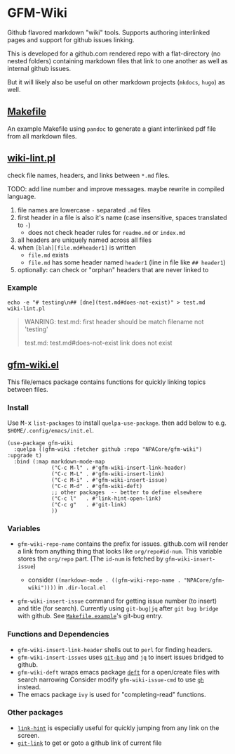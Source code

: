# GFM-Wiki
Github flavored markdown "wiki" tools. Supports authoring interlinked pages and support for github issues linking.


This is developed for a github.com rendered repo with a flat-directory (no nested folders) containing markdown files that link to one another as well as internal github issues.

But it will likely also be useful on other markdown projects (`mkdocs`, `hugo`) as well.

## [Makefile](Makefile.example)
An example Makefile using `pandoc` to generate a giant interlinked pdf file from all markdown files.

## [wiki-lint.pl](wiki-lint.pl)
check file names, headers, and links between `*.md` files.

TODO: add line number and improve messages. maybe rewrite in compiled language.

1. file names are lowercase `-` separated `.md` files
2. first header in a file is also it's name (case insensitive, spaces translated to `-`)
   * does not check header rules for `readme.md` or `index.md`
3. all headers are uniquely named across all files
4. when `[blah][file.md#header1]` is written
   * `file.md` exists
   * `file.md` has some header named `header1` (line in file like `## header1`)
5. optionally: can check or "orphan" headers that are never linked to

### Example
```
echo -e "# testing\n## [dne](test.md#does-not-exist)" > test.md
wiki-lint.pl
```

> WANRING: test.md: first header should be match filename not 'testing'
>
> test.md: test.md#does-not-exist link does not exist 

## [gfm-wiki.el](gfm-wiki.el)

This file/emacs package contains functions for quickly linking topics between files.

### Install
Use <kbd>M-x</kbd> `list-packages` to install `quelpa-use-package`. then add below to e.g. `$HOME/.config/emacs/init.el`. 

```elisp
(use-package gfm-wiki
  :quelpa ((gfm-wiki :fetcher github :repo "NPACore/gfm-wiki") :upgrade t)
  :bind (:map markdown-mode-map
              ("C-c M-l" . #'gfm-wiki-insert-link-header)
              ("C-c M-L" . #'gfm-wiki-insert-link)
              ("C-c M-i" . #'gfm-wiki-insert-issue)
              ("C-c M-d" . #'gfm-wiki-deft)
              ;; other packages  -- better to define elsewhere
              ("C-c l"   . #'link-hint-open-link)
              ("C-c g"   . #'git-link)
              ))
```

### Variables
* `gfm-wiki-repo-name` contains the prefix for issues. github.com will render a link from anything thing that looks like `org/repo#id-num`. This variable stores the `org/repo` part. (The `id-num` is fetched by `gfm-wiki-insert-issue`)
  - consider `((markdown-mode . ((gfm-wiki-repo-name . "NPACore/gfm-wiki"))))` in `.dir-local.el`

* `gfm-wiki-insert-issue` command for getting issue number (to insert) and title (for search). Currently using `git-bug|jq` after `git bug bridge` with github. See [`Makefile.example`](Makefile.example)'s git-bug entry.

### Functions and Dependencies
* `gfm-wiki-insert-link-header` shells out to `perl` for finding headers.
* `gfm-wiki-insert-issues` uses [`git-bug`](https://github.com/MichaelMure/git-bug/) and `jq` to insert issues bridged to github.
* `gfm-wiki-deft` wraps emacs package [`deft`](https://github.com/jrblevin/deft) for a open/create files with search narrowing
Consider modify `gfm-wiki-issue-cmd` to use [`gh`](https://cli.github.com/) instead.
* The emacs package `ivy` is used for "completing-read" functions. 

### Other packages
* [`link-hint`](https://github.com/noctuid/link-hint.el/tree/36ce929331f2838213bcaa1145ece4b73ce84afe) is especially useful for quickly jumping from any link on the screen.
* [`git-link`](https://github.com/sshaw/git-link) to get or goto a github link of current file
